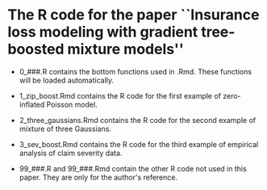 # The R code for the paper ``Insurance loss modeling with gradient tree-boosted mixture models''

- 0_###.R contains the bottom functions used in .Rmd. These functions will be loaded automatically.

- 1_zip_boost.Rmd contains the R code for the first example of zero-inflated Poisson model.

- 2_three_gaussians.Rmd contains the R code for the second example of mixture of three Gaussians.

- 3_sev_boost.Rmd contains the R code for the third example of empirical analysis of claim severity data.

- 99_###.R and 99_###.Rmd contain the other R code not used in this paper. They are only for the author's reference. 
